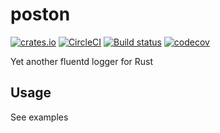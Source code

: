 # poston

[![crates.io](https://meritbadge.herokuapp.com/poston)](https://crates.io/crates/poston)
[![CircleCI](https://circleci.com/gh/tkrs/poston.svg?style=svg)](https://circleci.com/gh/tkrs/poston)
[![Build status](https://ci.appveyor.com/api/projects/status/tnxmqxuc9jumfrpq/branch/master?svg=true)](https://ci.appveyor.com/project/tkrs/poston/branch/master)
[![codecov](https://codecov.io/gh/tkrs/poston/branch/master/graph/badge.svg)](https://codecov.io/gh/tkrs/poston)


Yet another fluentd logger for Rust

## Usage

See examples
